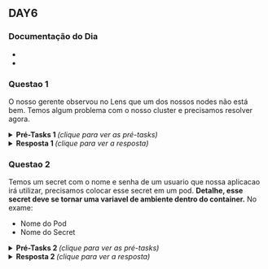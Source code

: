 ## DAY6

### Documentação do Dia

- 

- 


### Questao 1
O nosso gerente observou no Lens que um dos nossos nodes não está bem. Temos algum problema com o nosso cluster e precisamos resolver agora.

<details>
 
 <summary><b>  Pré-Tasks 1 </b> <em>(clique para ver as pré-tasks)</em></summary>

- Com o comando abaixo, verificamos alguns CrashLoopBacks.
```markdown
k get pods -A 
```
- Com o comando abaixo, verificamos um Node com status NotReady.
```markdown
k get nodes
``` 
- Entramos nos node Not Ready
```markdown
k describe nodes "nome_node"
```
- Podemos então entrar no Host via SSH e checar o kubelet 
```markdown
systemctl status kubelet
```
![](images/status-kubelet.png)

- Checamos então se o kubelet ao menos está rodando
```markdown
ps -ef | grep kubelet
```
![](images/status-kubelet-II.png)

- Checamos se existe o /usr/local/bin/kubelet
```markdown
ls -lha /usr/local/bin/kubelet
```

- Checamos agora o binário e manpage do kubelet
```markdown
whereis kubelet
```
![](images/whereis-binario-kubelet.png)

Com isto percebemos que o Systemctl está apontando para o path ERRADO do binario do Kubelet.

Se executarmos /usr/local/bin/kubelet não teremos retorno algum
Por outro lado, se executarmos /usr/bin/kubelet, neste sim teremos resposta do serviço.

Desta forma, só nos resta ajustar a path do binario do kubelet no arquivo de configuracao do Systemd.

</details>

<details>

 <summary><b> Resposta 1 </b> <em>(clique para ver a resposta)</em></summary>


Entramos no arquivo de configuracao do Systemd relativo ao kubelet e identificamos o path errado.
```markdown
vim /etc/systemd/system/kubelet.service.d/10-kubeadm.conf
```
![](images/systemd-kubelet-config.png)


Alteramos para o path correto.

![](images/systemd-kubelet-fixed.png)


Reload no Systemd e Kubelet, para re-ler todos os arquivos de configuracao.
```markdown
systemctl daemon-reload
```
```markdown
systemctl restart kubelet
```
```markdown
systemctl status kubelet
```

![](images/kubelet-running.png)

```markdown
ps -ef | grep kubelet
```
![](images/ps_-ef_|_grep_kubelet.png)

```markdown
journalctl -u kubelet
```

Verificamos o status dos PODs e Nodes do Cluster novamente

```markdown
k get nodes
``` 

```markdown
k get pods -A 
```

</details>

### Questao 2
Temos um secret com o nome e senha de um usuario que nossa aplicacao irá utilizar, precisamos colocar esse secret em um pod.
**Detalhe, esse secret deve se tornar uma variavel de ambiente dentro do container.**
No exame:
- Nome do Pod
- Nome do Secret



<details>
 <summary><b>  Pré-Tasks 2 </b> <em>(clique para ver as pré-tasks)</em></summary>

Cria secret
```markdown
❯ k create secret 
```
Help do Secret
```markdown
❯ k create secret --help
```
```r
Create a secret using specified subcommand.

Available Commands:
  docker-registry Create a secret for use with a Docker registry
  generic         Create a secret from a local file, directory, or literal value
  tls             Create a TLS secret
```
Vamos usar o _generic_
```markdown
❯ k create secret generic --help
```
```markdown
❯ k create secret generic
```


</details>
<details>
 <summary><b> Resposta 2 </b> <em>(clique para ver a resposta)</em></summary>

Exemplo de execucao (apenas dry-run):
```markdown
❯ k create secret generic credentials --from-literal user=gil --from-literal password=d@quelej3ito --dry-run=client -o yaml
```
```yaml
apiVersion: v1
data:
  password: ZEBxdWVsZWozaXRv
  user: Z2ls
kind: Secret
metadata:
  creationTimestamp: null
  name: credentials
```
Verificando o que aplicamos
```markdown
k get secrets -o wide
```
```                                                                                           
NAME                  TYPE                                  DATA   AGE
credentials           Opaque                                2      3s
```
Vamos subir um NGINX maroto e jogar nosso secret nele! primeiramente criamos o YAML!
```markdown
❯ k run gilzera --image nginx --dry-run=client -o yaml > day6/pod-secret.yaml
```
```yaml
apiVersion: v1
kind: Pod
metadata:
  creationTimestamp: null
  labels:
    run: gilzera
  name: gilzera
spec:
  containers:
  - image: nginx
    name: gilzera
    resources: {}
  dnsPolicy: ClusterFirst
  restartPolicy: Always
status: {}
```
Após editar o nosso manifesto do NGINX com a nossa secret dentro do arquivo pod-secret.yaml
```yaml
apiVersion: v1
kind: Pod
metadata:
  labels:
    run: gilzera
  name: gilzera
spec:
  containers:
  - image: nginx
    name: gilzera
    resources: {}
    env: 
    - name: MEU_USER
      valueFrom:
        secretKeyRef: 
          name: credentials #nome-da-secret
          key: user
    - name: MEU_PASSWORD
      valueFrom:
        secretKeyRef: 
          name: credentials #nome-da-secret
          key: password
    volumeMounts:
    - name: credentials #nome-da-secret
      mountPath: /opt/gilzera
  dnsPolicy: ClusterFirst
  restartPolicy: Always
  volumes:
  - name: credentials
    secret:
      secretName: credentials
```
Executamos a criaçao efetiva deste POD
```markdown
k create -f pod-secret.yaml
```
Na sequencia acompanhamos a inicializacao do POD
```markdown
k get pods -o wide -A
```
Checamos mais detalhadamente com k describe
```markdown
k describe pod gilzera -n default
```
Agora vamos entrar no POD que acabamos de criar
```markdown
k exec -ti gilzera -- bash
```
E dentro dele checar as variaveis de ambiente
```r
❯ k exec -ti gilzera -- bash       
root@gilzera:/# env
KUBERNETES_SERVICE_PORT_HTTPS=443
KUBERNETES_SERVICE_PORT=443
MEU_USER=gil
HOSTNAME=gilzera
PWD=/
PKG_RELEASE=1~buster
HOME=/root
KUBERNETES_PORT_443_TCP=tcp://10.0.0.1:443
NJS_VERSION=0.6.2
TERM=xterm
SHLVL=1
KUBERNETES_PORT_443_TCP_PROTO=tcp
KUBERNETES_PORT_443_TCP_ADDR=10.0.0.1
MEU_PASSWORD=d@quelej3ito
KUBERNETES_SERVICE_HOST=10.0.0.1
KUBERNETES_PORT=tcp://10.0.0.1:443
KUBERNETES_PORT_443_TCP_PORT=443
PATH=/usr/local/sbin:/usr/local/bin:/usr/sbin:/usr/bin:/sbin:/bin
NGINX_VERSION=1.21.3
_=/usr/bin/env
```
Vamos agora conferir o volume
```r
root@gilzera:/# cat opt/gilzera/
..2021_10_28_23_35_33.206026874/ 
..data/                          
password                         
user                             
root@gilzera:/# cat opt/gilzera/user
gil
root@gilzera:/# cat opt/gilzera/password
d@quelej3ito
```

</details>
